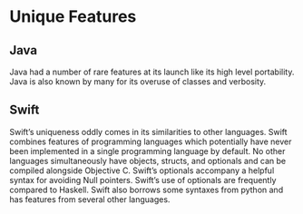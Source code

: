 # Unique Features
## Java

Java had a number of rare features at its launch like its high level portability. Java is also known by many for its overuse of classes and verbosity. 

## Swift

Swift’s uniqueness oddly comes in its similarities to other languages. Swift combines features of programming languages which potentially have never been implemented in a single programming language by default. No other languages simultaneously have objects, structs, and optionals  and can be compiled alongside Objective C. Swift’s optionals accompany a helpful syntax for avoiding Null pointers. Swift’s use of optionals are frequently compared to Haskell. Swift also borrows some syntaxes from python and has features from several other languages. 